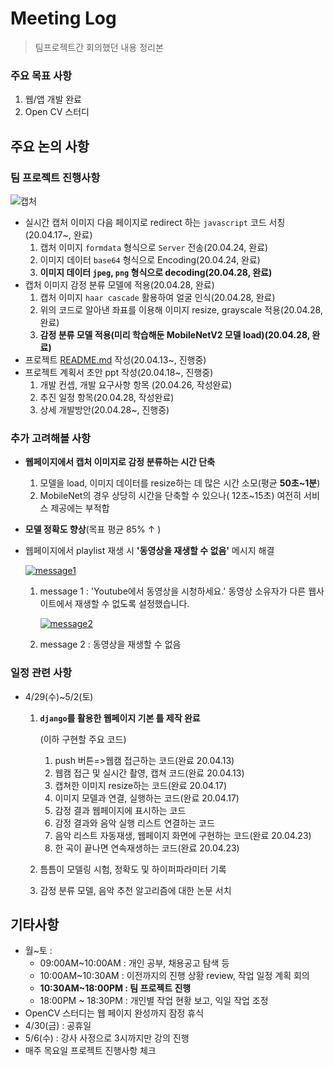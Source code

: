 # Meeting Log

> 팀프로젝트간 회의했던 내용 정리본

### 주요 목표 사항

1. 웹/앱 개발 완료
2. Open CV 스터디 

## 주요 논의 사항

### 팀 프로젝트 진행사항

![캡처](https://user-images.githubusercontent.com/58945760/80307234-afdc8b80-8802-11ea-80a5-afb28bdfbb1f.PNG)

- 실시간 캡처 이미지 다음 페이지로 redirect 하는 `javascript` 코드 서칭(20.04.17~, 완료)
  1. 캡처 이미지 `formdata` 형식으로 `Server` 전송(20.04.24, 완료)
  2. 이미지 데이터 `base64` 형식으로 Encoding(20.04.24, 완료)
  3. **이미지 데이터 `jpeg`, `png` 형식으로 decoding(20.04.28, 완료)**
- 캡처 이미지 감정 분류 모델에 적용(20.04.28, 완료)
  1. 캡처 이미지 `haar cascade` 활용하여 얼굴 인식(20.04.28, 완료)
  2. 위의 코드로 알아낸 좌표를 이용해 이미지 resize, grayscale 적용(20.04.28, 완료)
  3. **감정 분류 모델 적용(미리 학습해둔 MobileNetV2 모델 load)(20.04.28, 완료)**
- 프로젝트 [README.md](https://github.com/dannylee93/Emotion-Recognition/blob/master/README.md#emotion-recognition) 작성(20.04.13~, 진행중)
- 프로젝트 계획서 초안 ppt 작성(20.04.18~, 진행중)
  1. 개발 컨셉, 개발 요구사항 항목 (20.04.26, 작성완료)
  2. 추진 일정 항목(20.04.28, 작성완료)
  3. 상세 개발방안(20.04.28~, 진행중)

### 추가 고려해볼 사항

- **웹페이지에서 캡처 이미지로 감정 분류하는 시간 단축**

  1. 모델을 load, 이미지 데이터를 resize하는 데 많은 시간 소모(평균 **50초~1분**)
  2. MobileNet의 경우 상당히 시간을 단축할 수 있으나( 12초~15초) 여전히 서비스 제공에는 부적합

- **모델 정확도 향상**(목표 평균 85% ↑ )

- 웹페이지에서 playlist 재생 시 **'동영상을 재생할 수 없음'** 메시지 해결

  [![message1](https://user-images.githubusercontent.com/58945760/80307257-ca166980-8802-11ea-8e6a-f917c083a75a.PNG)](https://user-images.githubusercontent.com/58945760/80307257-ca166980-8802-11ea-8e6a-f917c083a75a.PNG)

  1. message 1 : 'Youtube에서 동영상을 시청하세요.' 동영상 소유자가 다른 웹사이트에서 재생할 수 없도록 설정했습니다.

     [![message2](https://user-images.githubusercontent.com/58945760/80307311-2d080080-8803-11ea-9b75-02cd9c5c9398.PNG)](https://user-images.githubusercontent.com/58945760/80307311-2d080080-8803-11ea-9b75-02cd9c5c9398.PNG)

  2. message 2 : 동영상을 재생할 수 없음

### 일정 관련 사항

- 4/29(수)~5/2(토)

  1. **`django`를 활용한 웹페이지 기본 틀 제작 완료**

     (이하 구현할 주요 코드)

     1. push 버튼=>웹캠 접근하는 코드(완료 20.04.13)
     2. 웹캠 접근 및 실시간 촬영, 캡쳐 코드(완료 20.04.13)
     3. 캡쳐한 이미지 resize하는 코드(완료 20.04.17)
     4. 이미지 모델과 연결, 실행하는 코드(완료 20.04.17)
     5. 감정 결과 웹페이지에 표시하는 코드
     6. 감정 결과와 음악 실행 리스트 연결하는 코드
     7. 음악 리스트 자동재생, 웹페이지 화면에 구현하는 코드(완료 20.04.23)
     8. 한 곡이 끝나면 연속재생하는 코드(완료 20.04.23)

  2. 틈틈이 모델링 시험, 정확도 및 하이퍼파라미터 기록

  3. 감정 분류 모델, 음악 추천 알고리즘에 대한 논문 서치

## 기타사항

- 월~토 :
  - 09:00AM~10:00AM : 개인 공부, 채용공고 탐색 등
  - 10:00AM~10:30AM : 이전까지의 진행 상황 review, 작업 일정 계획 회의
  - **10:30AM~18:00PM : 팀 프로젝트 진행**
  - 18:00PM ~ 18:30PM : 개인별 작업 현황 보고, 익일 작업 조정
- OpenCV 스터디는 웹 페이지 완성까지 잠정 휴식
- 4/30(금) : 공휴일
- 5/6(수) : 강사 사정으로 3시까지만 강의 진행
- 매주 목요일 프로젝트 진행사항 체크